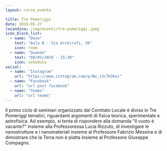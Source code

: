 ```yaml
---
layout: corso_evento

title: Tre Pomeriggi
date: 2019-05-27
locandina: /img/eventi/tre-pomeriggi.jpeg
icon_block_list:
  - name: "Dove"
    text: "Aula B - Via Archirafi, 36"
    icon: room
  - name: "Quando"
    text: "08/05/2019 - 15:30"
    icon: schedule
social:
  - name: "Instagram"
    url: "https://www.instagram.com/p/Bw_i3c7H3ko/"
  - name: "Facebook"
    url: "url post facebook"
  - name: "Teams"
    url: "url teams"
---
```


Il primo ciclo di seminari organizzato dal Comitato Locale è diviso in Tre Pomeriggi tematici, riguardanti argomenti di fisica teorica, sperimentale e astrofisica. Ad esempio, si tenta di rispondere alla domanda "Il vuoto è vacante?" insieme alla Professoressa Lucia Rizzuto, di investigare le nanostrutture e i nanomateriali insieme al Professore Fabrizio Messina e di dimostrare che la Terra non è piatta insieme al Professore Giuseppe Compagno.
